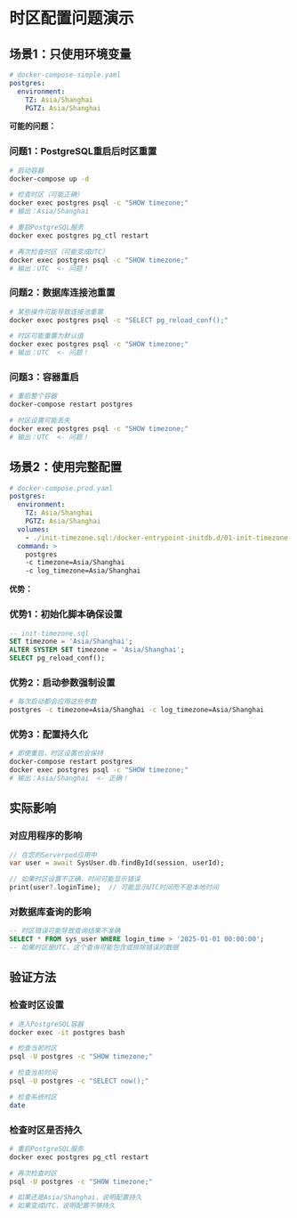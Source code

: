 # 时区配置问题演示

## 场景1：只使用环境变量

```yaml
# docker-compose-simple.yaml
postgres:
  environment:
    TZ: Asia/Shanghai
    PGTZ: Asia/Shanghai
```

**可能的问题：**

### 问题1：PostgreSQL重启后时区重置
```bash
# 启动容器
docker-compose up -d

# 检查时区（可能正确）
docker exec postgres psql -c "SHOW timezone;"
# 输出：Asia/Shanghai

# 重启PostgreSQL服务
docker exec postgres pg_ctl restart

# 再次检查时区（可能变成UTC）
docker exec postgres psql -c "SHOW timezone;"
# 输出：UTC  <- 问题！
```

### 问题2：数据库连接池重置
```bash
# 某些操作可能导致连接池重置
docker exec postgres psql -c "SELECT pg_reload_conf();"

# 时区可能重置为默认值
docker exec postgres psql -c "SHOW timezone;"
# 输出：UTC  <- 问题！
```

### 问题3：容器重启
```bash
# 重启整个容器
docker-compose restart postgres

# 时区设置可能丢失
docker exec postgres psql -c "SHOW timezone;"
# 输出：UTC  <- 问题！
```

## 场景2：使用完整配置

```yaml
# docker-compose.prod.yaml
postgres:
  environment:
    TZ: Asia/Shanghai
    PGTZ: Asia/Shanghai
  volumes:
    - ./init-timezone.sql:/docker-entrypoint-initdb.d/01-init-timezone.sql
  command: >
    postgres
    -c timezone=Asia/Shanghai
    -c log_timezone=Asia/Shanghai
```

**优势：**

### 优势1：初始化脚本确保设置
```sql
-- init-timezone.sql
SET timezone = 'Asia/Shanghai';
ALTER SYSTEM SET timezone = 'Asia/Shanghai';
SELECT pg_reload_conf();
```

### 优势2：启动参数强制设置
```bash
# 每次启动都会应用这些参数
postgres -c timezone=Asia/Shanghai -c log_timezone=Asia/Shanghai
```

### 优势3：配置持久化
```bash
# 即使重启，时区设置也会保持
docker-compose restart postgres
docker exec postgres psql -c "SHOW timezone;"
# 输出：Asia/Shanghai  <- 正确！
```

## 实际影响

### 对应用程序的影响

```dart
// 在您的Serverpod应用中
var user = await SysUser.db.findById(session, userId);

// 如果时区设置不正确，时间可能显示错误
print(user?.loginTime);  // 可能显示UTC时间而不是本地时间
```

### 对数据库查询的影响

```sql
-- 时区错误可能导致查询结果不准确
SELECT * FROM sys_user WHERE login_time > '2025-01-01 00:00:00';
-- 如果时区是UTC，这个查询可能包含或排除错误的数据
```

## 验证方法

### 检查时区设置
```bash
# 进入PostgreSQL容器
docker exec -it postgres bash

# 检查当前时区
psql -U postgres -c "SHOW timezone;"

# 检查当前时间
psql -U postgres -c "SELECT now();"

# 检查系统时区
date
```

### 检查时区是否持久
```bash
# 重启PostgreSQL服务
docker exec postgres pg_ctl restart

# 再次检查时区
psql -U postgres -c "SHOW timezone;"

# 如果还是Asia/Shanghai，说明配置持久
# 如果变成UTC，说明配置不够持久
```




